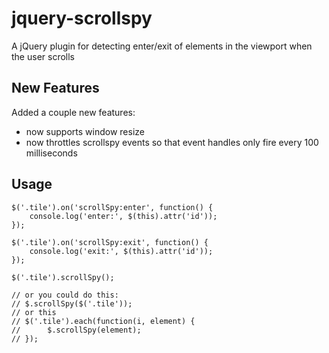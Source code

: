 # jquery-scrollspy

A jQuery plugin for detecting enter/exit of elements in the viewport when the user scrolls

## New Features

Added a couple new features:

 * now supports window resize
 * now throttles scrollspy events so that event handles only fire every 100 milliseconds

## Usage

```
$('.tile').on('scrollSpy:enter', function() {
	console.log('enter:', $(this).attr('id'));
});

$('.tile').on('scrollSpy:exit', function() {
	console.log('exit:', $(this).attr('id'));
});

$('.tile').scrollSpy();

// or you could do this:
// $.scrollSpy($('.tile'));
// or this
// $('.tile').each(function(i, element) {
// 		$.scrollSpy(element);
// });

```
